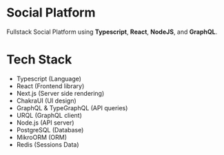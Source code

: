 # Social Platform
Fullstack Social Platform using **Typescript**, **React**, **NodeJS**, and **GraphQL**.

# Tech Stack

* Typescript (Language)
* React (Frontend library)
* Next.js (Server side rendering)
* ChakraUI (UI design)
* GraphQL & TypeGraphQL (API queries)
* URQL (GraphQL client)
* Node.js (API server)
* PostgreSQL (Database)
* MikroORM (ORM)
* Redis (Sessions Data)
